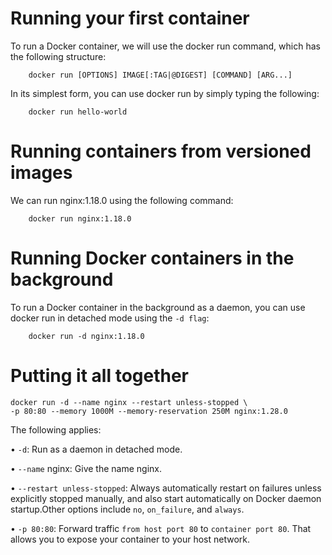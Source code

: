 # Running your first container
To run a Docker container, we will use the docker run command, which has the following structure:
```shell
    docker run [OPTIONS] IMAGE[:TAG|@DIGEST] [COMMAND] [ARG...]
```

In its simplest form, you can use docker run by simply typing the following:
```shell
    docker run hello-world
```

# Running containers from versioned images
We can run nginx:1.18.0 using the following command:
```shell
    docker run nginx:1.18.0
```

# Running Docker containers in the background
To run a Docker container in the background as a daemon, you can use docker run in
detached mode using the `-d flag`:
```shell
    docker run -d nginx:1.18.0
```

# Putting it all together
```shell
docker run -d --name nginx --restart unless-stopped \
-p 80:80 --memory 1000M --memory-reservation 250M nginx:1.28.0
```
The following applies:

• `-d`: Run as a daemon in detached mode.

• `--name` nginx: Give the name nginx.

• `--restart unless-stopped`: Always automatically restart on failures unless explicitly stopped manually, and also start automatically on Docker daemon startup.Other options include `no`, `on_failure`, and `always`.

• `-p 80:80`: Forward traffic `from host port 80` to `container port 80`. That allows you to expose your container to your host network.